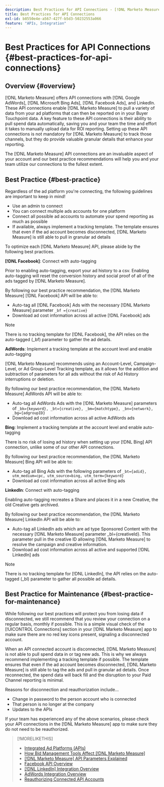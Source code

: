 ```yaml
---
description: Best Practices for API Connections - [!DNL Marketo Measure] - Product Documentation
title: Best Practices for API Connections
exl-id: b8550e4e-a567-427f-b5d3-50232553a066
feature: "APIs, Integration"
---
```

# Best Practices for API Connections {#best-practices-for-api-connections}

## Overview {#overview}

[!DNL Marketo Measure] offers API connections with [!DNL Google AdWords], [!DNL Microsoft Bing Ads], [!DNL Facebook Ads], and LinkedIn. These API connections enable [!DNL Marketo Measure] to pull a variety of data from your ad platforms that can then be reported on in your Buyer Touchpoint data. A key feature to these API connections is their ability to pull spend data automatically, saving you and your team the time and effort it takes to manually upload data for ROI reporting. Setting up these API connections is not mandatory for [!DNL Marketo Measure] to track those channels, but they do provide valuable granular details that enhance your reporting.

The [!DNL Marketo Measure] API connections are an invaluable aspect of your account and our best practice recommendations will help you and your team utilize our connections to the fullest extent.

## Best Practice {#best-practice}

Regardless of the ad platform you're connecting, the following guidelines are important to keep in mind!

* Use an admin to connect
* You can connect multiple ads accounts for one platform
* Connect all possible ad accounts to automate your spend reporting as much as possible
* If available, always implement a tracking template. The template ensures that even if the ad account becomes disconnected, [!DNL Marketo Measure] is still able to pull in granular ad details

To optimize each [!DNL Marketo Measure] API, please abide by the following best practices.

**[!DNL Facebook]**: Connect with auto-tagging

Prior to enabling auto-tagging, export your ad history to a csv. Enabling auto-tagging will reset the conversion history and social proof of all of the ads tagged by [!DNL Marketo Measure].

By following our best practice recommendation, the [!DNL Marketo Measure] [!DNL Facebook] API will be able to:

* Auto-tag all [!DNL Facebook] Ads with the necessary [!DNL Marketo Measure] parameter `_bf ={creative}`
* Download ad cost information across all active [!DNL Facebook] ads

>[!NOTE]
>
>There is no tracking template for [!DNL Facebook], the API relies on the auto-tagged (_bf) parameter to gather the ad details.

**AdWords**: Implement a tracking template at the account level and enable auto-tagging

[!DNL Marketo Measure] recommends using an Account-Level, Campaign-Level, or Ad Group-Level Tracking template, as it allows for the addition and subtraction of parameters for all ads without the risk of Ad History interruptions or deletion.

By following our best practice recommendation, the [!DNL Marketo Measure] AdWords API will be able to:

* Auto-tag all AdWords Ads with the [!DNL Marketo Measure] parameters of `_bk={keyword}, _bt={creative}, _bm={matchtype}, _bn={network}, _bg={adgroupID}`
* Download ad cost information across all active AdWords ads

**Bing**: Implement a tracking template at the account level and enable auto-tagging

There is no risk of losing ad history when setting up your [!DNL Bing] API connection, unlike some of our other API connections.

By following our best practice recommendation, the [!DNL Marketo Measure] Bing API will be able to:
* Auto-tag all Bing Ads with the following parameters of `_bt={adid}, utm_medium=cpc, utm_source=bing, utm_term={keyword}`
* Download ad cost information across all active Bing ads

**LinkedIn**: Connect with auto-tagging

Enabling auto-tagging recreates a Share and places it in a new Creative, the old Creative gets archived.

By following our best practice recommendation, the [!DNL Marketo Measure] LinkedIn API will be able to:

* Auto-tag all LinkedIn ads which are ad type Sponsored Content with the necessary [!DNL Marketo Measure] parameter _bl={creativeId}. This parameter pull in the creative ID allowing [!DNL Marketo Measure] to resolve the campaign and creative information.
* Download ad cost information across all active and supported [!DNL LinkedIn] ads

>[!NOTE]
>
>There is no tracking template for [!DNL LinkedIn], the API relies on the auto-tagged (_bl) parameter to gather all possible ad details.

## Best Practice for Maintenance {#best-practice-for-maintenance}

While following our best practices will protect you from losing data if disconnected, we still recommend that you review your connection on a regular basis, monthly if possible. This is a simple visual check of the [!UICONTROL Connections] section in your [!DNL Marketo Measure] app to make sure there are no red key icons present, signaling a disconnected account.

When an API connected account is disconnected, [!DNL Marketo Measure] is not able to pull spend data in or tag new ads. This is why we always recommend implementing a tracking template if possible. The template ensures that even if the ad account becomes disconnected, [!DNL Marketo Measure] is still able to tag the ads and pull in granular ad details. Once reconnected, the spend data will back fill and the disruption to your Paid Channel reporting is minimal.

Reasons for disconnection and reauthorization include...

* Change in password to the person account who is connected
* That person is no longer at the company
* Updates to the APIs

If your team has experienced any of the above scenarios, please check your API connections in the [!DNL Marketo Measure] app to make sure they do not need to be reauthorized.

>[!MORELIKETHIS]
>
>* [Integrated Ad Platforms (APIs)](/help/api-connections/utilizing-marketo-measures-api-connections/integrated-ad-platforms.md)
>* [How Bid Management Tools Affect [!DNL Marketo Measure]](/help/api-connections/utilizing-marketo-measures-api-connections/how-bid-management-tools-affect-marketo-measure.md)
>* [[!DNL Marketo Measure] API Parameters Explained](/help/api-connections/utilizing-marketo-measures-api-connections/marketo-measure-parameters.md)
>* [Facebook API Overview](/help/api-connections/utilizing-marketo-measures-api-connections/facebook-api.md)
>* [[!DNL LinkedIn] Integration Overview](/help/api-connections/utilizing-marketo-measures-api-connections/linkedin-integration.md)
>* [AdWords Integration Overview](/help/api-connections/utilizing-marketo-measures-api-connections/understanding-marketo-measure-adwords-tagging.md)
>* [Reauthorizing Connected API Accounts](/help/api-connections/utilizing-marketo-measures-api-connections/reauthorizing-connected-accounts.md)
